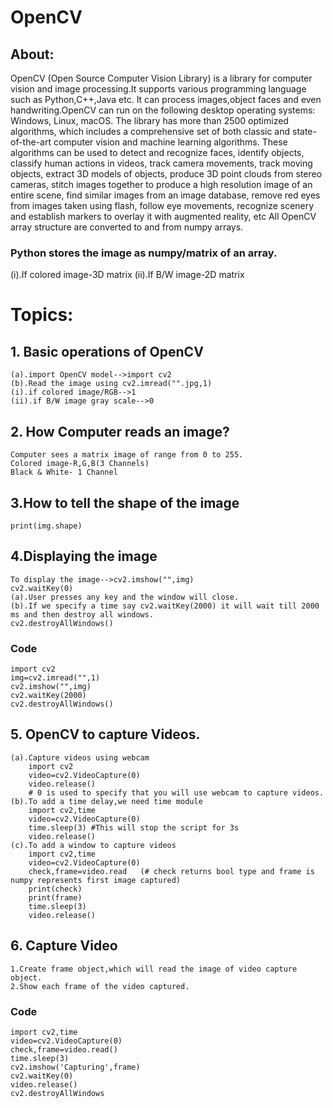 # OpenCV
## About:
OpenCV (Open Source Computer Vision Library) is a library for computer vision and image processing.It supports various programming language such as Python,C++,Java etc.
It can process images,object faces and even handwriting.OpenCV can run on the following desktop operating systems: Windows, Linux, macOS.
The library has more than 2500 optimized algorithms, which includes a comprehensive set of both classic and state-of-the-art computer vision and machine learning algorithms. These algorithms can be used to detect and recognize faces, identify objects, classify human actions in videos, track camera movements, track moving objects, extract 3D models of objects, produce 3D point clouds from stereo cameras, stitch images together to produce a high resolution image of an entire scene, find similar images from an image database, remove red eyes from images taken using flash, follow eye movements, recognize scenery and establish markers to overlay it with augmented reality, etc
All OpenCV array structure are converted to and from numpy arrays.
### Python stores the image as numpy/matrix of an array.
(i).If colored image-3D matrix 
 (ii).If B/W  image-2D matrix  

# Topics:
## 1. Basic operations of OpenCV
    (a).import OpenCV model-->import cv2
    (b).Read the image using cv2.imread("".jpg,1)
    (i).if colored image/RGB-->1
    (ii).if B/W image gray scale-->0

## 2. How Computer reads an image?
    Computer sees a matrix image of range from 0 to 255.
    Colored image-R,G,B(3 Channels)
    Black & White- 1 Channel 

## 3.How to tell the shape of the image
    print(img.shape)

## 4.Displaying the image
    To display the image-->cv2.imshow("",img)
    cv2.waitKey(0)    
    (a).User presses any key and the window will close.
    (b).If we specify a time say cv2.waitKey(2000) it will wait till 2000 ms and then destroy all windows.
    cv2.destroyAllWindows()
    
  ### Code 
    import cv2
    img=cv2.imread("",1) 
    cv2.imshow("",img)
    cv2.waitKey(2000)
    cv2.destroyAllWindows()
         
## 5. OpenCV to capture Videos.
    (a).Capture videos using webcam
        import cv2
        video=cv2.VideoCapture(0)
        video.release()
        # 0 is used to specify that you will use webcam to capture videos.
    (b).To add a time delay,we need time module
        import cv2,time
        video=cv2.VideoCapture(0)
        time.sleep(3) #This will stop the script for 3s
        video.release()
    (c).To add a window to capture videos
        import cv2,time
        video=cv2.VideoCapture(0)
        check,frame=video.read   (# check returns bool type and frame is numpy represents first image captured)
        print(check)
        print(frame)
        time.sleep(3)
        video.release()

## 6. Capture Video
    1.Create frame object,which will read the image of video capture object.
    2.Show each frame of the video captured.
    
   ### Code
    import cv2,time
    video=cv2.VideoCapture(0)
    check,frame=video.read()
    time.sleep(3)
    cv2.imshow('Capturing',frame)
    cv2.waitKey(0)
    video.release()
    cv2.destroyAllWindows


        